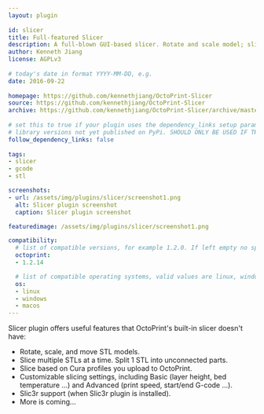```yaml
---
layout: plugin
    
id: slicer
title: Full-featured Slicer
description: A full-blown GUI-based slicer. Rotate and scale model; slice multiple STL files at a time; set layer height and other slicing settings.
author: Kenneth Jiang
license: AGPLv3
    
# today's date in format YYYY-MM-DD, e.g.
date: 2016-09-22
    
homepage: https://github.com/kennethjiang/OctoPrint-Slicer
source: https://github.com/kennethjiang/OctoPrint-Slicer
archive: https://github.com/kennethjiang/OctoPrint-Slicer/archive/master.zip
    
# set this to true if your plugin uses the dependency_links setup parameter to include
# library versions not yet published on PyPi. SHOULD ONLY BE USED IF THERE IS NO OTHER OPTION!
follow_dependency_links: false
    
tags:
- slicer
- gcode
- stl

screenshots: 
- url: /assets/img/plugins/slicer/screenshot1.png
  alt: Slicer plugin screenshot
  caption: Slicer plugin screenshot

featuredimage: /assets/img/plugins/slicer/screenshot1.png

compatibility:
  # list of compatible versions, for example 1.2.0. If left empty no specific version requirement will be assumed
  octoprint:
  - 1.2.14

  # list of compatible operating systems, valid values are linux, windows, macos, leaving empty defaults to all
  os:
  - linux
  - windows
  - macos
---
```


Slicer plugin offers useful features that OctoPrint's built-in slicer doesn't have:

- Rotate, scale, and move STL models.
- Slice multiple STLs at a time. Split 1 STL into unconnected parts.
- Slice based on Cura profiles you upload to OctoPrint.
- Customizable slicing settings, including Basic (layer height, bed temperature ...) and Advanced (print speed, start/end G-code ...).
- Slic3r support (when Slic3r plugin is installed).
- More is coming...
